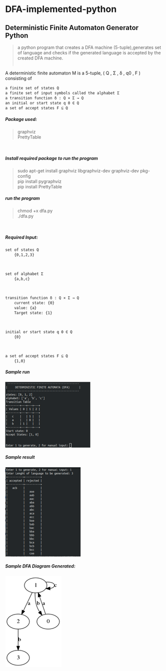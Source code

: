 # DFA-implemented-python

## Deterministic Finite Automaton Generator Python 
>  a python program that creates a DFA machine (5-tuple),generates set of language and checks if the generated language is accepted by the created DFA machine. <br /><br />

A deterministic finite automaton M is a 5-tuple, ( Q , Σ , δ , q0 , F ) consisting of<br />

    a finite set of states Q
    a finite set of input symbols called the alphabet Σ 
    a transition function δ : Q × Σ → Q 
    an initial or start state q 0 ∈ Q 
    a set of accept states F ⊆ Q 


##### Package used:
> graphviz<br />
> PrettyTable<br />
<br />

##### Install required package to run the program
> sudo apt-get install graphviz libgraphviz-dev graphviz-dev pkg-config<br />
> pip install pygraphviz<br />
> pip install PrettyTable<br />

##### run the program
> chmod +x dfa.py<br />
> ./dfa.py<br />

<br />

##### Required Input:
	set of states Q
		{0,1,2,3}

<br/>

	set of alphabet Σ 
		{a,b,c}


<br/>

	transition function δ : Q × Σ → Q 
		current state: {0}
		value: {a}
		Target state: {1}

<br />

	initial or start state q 0 ∈ Q
		{0} 

<br />

	a set of accept states F ⊆ Q 
		{1,0}

##### Sample run 
![alt text](screenshot/display.png)

##### Sample result
![alt text](screenshot/result.png)

##### Sample DFA Diagram Generated:
![alt text](dfa.png)